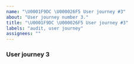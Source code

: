 ```yaml
---
name: "\U0001F9DC \U000026F5 User journey #3"
about: "User journey number 3."
title: "\U0001F9DC \U000026F5 User journey #3"
labels: "audit, user journey"
assignees: ""
---
```

### User journey 3
